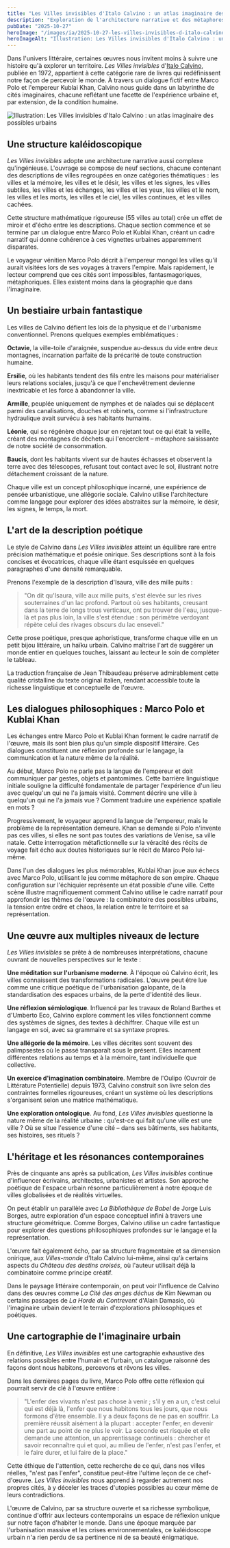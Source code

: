 ```yaml
---
title: "Les Villes invisibles d'Italo Calvino : un atlas imaginaire des possibles urbains"
description: "Exploration de l'architecture narrative et des métaphores urbaines dans Les Villes invisibles, chef-d'œuvre onirique où Calvino réinvente la relation entre l'hu"
pubDate: "2025-10-27"
heroImage: "/images/ia/2025-10-27-les-villes-invisibles-d-italo-calvino-un-atlas-imaginaire-de-1b806b-hero/2025-10-27-les-villes-invisibles-d-italo-calvino-un-atlas-imaginaire-de-1b806b-hero.png"
heroImageAlt: "Illustration: Les Villes invisibles d'Italo Calvino : un atlas imaginaire des possibles urbains"
---
```


Dans l'univers littéraire, certaines œuvres nous invitent moins à suivre une histoire qu'à explorer un territoire. *Les Villes invisibles* d'[Italo Calvino](https://fr.wikipedia.org/wiki/Italo_Calvino), publiée en 1972, appartient à cette catégorie rare de livres qui redéfinissent notre façon de percevoir le monde. À travers un dialogue fictif entre Marco Polo et l'empereur Kublai Khan, Calvino nous guide dans un labyrinthe de cités imaginaires, chacune reflétant une facette de l'expérience urbaine et, par extension, de la condition humaine.


<picture><source srcset="/images/ia/2025-10-27-les-villes-invisibles-d-italo-calvino-un-atlas-imaginaire-de-1b806b-inline/2025-10-27-les-villes-invisibles-d-italo-calvino-un-atlas-imaginaire-de-1b806b-inline.avif" type="image/avif" /><source srcset="/images/ia/2025-10-27-les-villes-invisibles-d-italo-calvino-un-atlas-imaginaire-de-1b806b-inline/2025-10-27-les-villes-invisibles-d-italo-calvino-un-atlas-imaginaire-de-1b806b-inline.webp" type="image/webp" /><img src="/images/ia/2025-10-27-les-villes-invisibles-d-italo-calvino-un-atlas-imaginaire-de-1b806b-inline/2025-10-27-les-villes-invisibles-d-italo-calvino-un-atlas-imaginaire-de-1b806b-inline.png" alt="Illustration: Les Villes invisibles d'Italo Calvino : un atlas imaginaire des possibles urbains" loading="lazy" decoding="async" /></picture>


## Une structure kaléidoscopique

*Les Villes invisibles* adopte une architecture narrative aussi complexe qu'ingénieuse. L'ouvrage se compose de neuf sections, chacune contenant des descriptions de villes regroupées en onze catégories thématiques : les villes et la mémoire, les villes et le désir, les villes et les signes, les villes subtiles, les villes et les échanges, les villes et les yeux, les villes et le nom, les villes et les morts, les villes et le ciel, les villes continues, et les villes cachées.

Cette structure mathématique rigoureuse (55 villes au total) crée un effet de miroir et d'écho entre les descriptions. Chaque section commence et se termine par un dialogue entre Marco Polo et Kublai Khan, créant un cadre narratif qui donne cohérence à ces vignettes urbaines apparemment disparates.

Le voyageur vénitien Marco Polo décrit à l'empereur mongol les villes qu'il aurait visitées lors de ses voyages à travers l'empire. Mais rapidement, le lecteur comprend que ces cités sont impossibles, fantasmagoriques, métaphoriques. Elles existent moins dans la géographie que dans l'imaginaire.

## Un bestiaire urbain fantastique

Les villes de Calvino défient les lois de la physique et de l'urbanisme conventionnel. Prenons quelques exemples emblématiques :

**Octavie**, la ville-toile d'araignée, suspendue au-dessus du vide entre deux montagnes, incarnation parfaite de la précarité de toute construction humaine.

**Ersilie**, où les habitants tendent des fils entre les maisons pour matérialiser leurs relations sociales, jusqu'à ce que l'enchevêtrement devienne inextricable et les force à abandonner la ville.

**Armille**, peuplée uniquement de nymphes et de naïades qui se déplacent parmi des canalisations, douches et robinets, comme si l'infrastructure hydraulique avait survécu à ses habitants humains.

**Léonie**, qui se régénère chaque jour en rejetant tout ce qui était la veille, créant des montagnes de déchets qui l'encerclent – métaphore saisissante de notre société de consommation.

**Baucis**, dont les habitants vivent sur de hautes échasses et observent la terre avec des télescopes, refusant tout contact avec le sol, illustrant notre détachement croissant de la nature.

Chaque ville est un concept philosophique incarné, une expérience de pensée urbanistique, une allégorie sociale. Calvino utilise l'architecture comme langage pour explorer des idées abstraites sur la mémoire, le désir, les signes, le temps, la mort.

## L'art de la description poétique

Le style de Calvino dans *Les Villes invisibles* atteint un équilibre rare entre précision mathématique et poésie onirique. Ses descriptions sont à la fois concises et évocatrices, chaque ville étant esquissée en quelques paragraphes d'une densité remarquable.

Prenons l'exemple de la description d'Isaura, ville des mille puits :

> "On dit qu'Isaura, ville aux mille puits, s'est élevée sur les rives souterraines d'un lac profond. Partout où ses habitants, creusant dans la terre de longs trous verticaux, ont pu trouver de l'eau, jusque-là et pas plus loin, la ville s'est étendue : son périmètre verdoyant répète celui des rivages obscurs du lac enseveli."

Cette prose poétique, presque aphoristique, transforme chaque ville en un petit bijou littéraire, un haïku urbain. Calvino maîtrise l'art de suggérer un monde entier en quelques touches, laissant au lecteur le soin de compléter le tableau.

La traduction française de Jean Thibaudeau préserve admirablement cette qualité cristalline du texte original italien, rendant accessible toute la richesse linguistique et conceptuelle de l'œuvre.

## Les dialogues philosophiques : Marco Polo et Kublai Khan

Les échanges entre Marco Polo et Kublai Khan forment le cadre narratif de l'œuvre, mais ils sont bien plus qu'un simple dispositif littéraire. Ces dialogues constituent une réflexion profonde sur le langage, la communication et la nature même de la réalité.

Au début, Marco Polo ne parle pas la langue de l'empereur et doit communiquer par gestes, objets et pantomimes. Cette barrière linguistique initiale souligne la difficulté fondamentale de partager l'expérience d'un lieu avec quelqu'un qui ne l'a jamais visité. Comment décrire une ville à quelqu'un qui ne l'a jamais vue ? Comment traduire une expérience spatiale en mots ?

Progressivement, le voyageur apprend la langue de l'empereur, mais le problème de la représentation demeure. Khan se demande si Polo n'invente pas ces villes, si elles ne sont pas toutes des variations de Venise, sa ville natale. Cette interrogation métafictionnelle sur la véracité des récits de voyage fait écho aux doutes historiques sur le récit de Marco Polo lui-même.

Dans l'un des dialogues les plus mémorables, Kublai Khan joue aux échecs avec Marco Polo, utilisant le jeu comme métaphore de son empire. Chaque configuration sur l'échiquier représente un état possible d'une ville. Cette scène illustre magnifiquement comment Calvino utilise le cadre narratif pour approfondir les thèmes de l'œuvre : la combinatoire des possibles urbains, la tension entre ordre et chaos, la relation entre le territoire et sa représentation.

## Une œuvre aux multiples niveaux de lecture

*Les Villes invisibles* se prête à de nombreuses interprétations, chacune ouvrant de nouvelles perspectives sur le texte :

**Une méditation sur l'urbanisme moderne**. À l'époque où Calvino écrit, les villes connaissent des transformations radicales. L'œuvre peut être lue comme une critique poétique de l'urbanisation galopante, de la standardisation des espaces urbains, de la perte d'identité des lieux.

**Une réflexion sémiologique**. Influencé par les travaux de Roland Barthes et d'Umberto Eco, Calvino explore comment les villes fonctionnent comme des systèmes de signes, des textes à déchiffrer. Chaque ville est un langage en soi, avec sa grammaire et sa syntaxe propres.

**Une allégorie de la mémoire**. Les villes décrites sont souvent des palimpsestes où le passé transparaît sous le présent. Elles incarnent différentes relations au temps et à la mémoire, tant individuelle que collective.

**Un exercice d'imagination combinatoire**. Membre de l'Oulipo (Ouvroir de Littérature Potentielle) depuis 1973, Calvino construit son livre selon des contraintes formelles rigoureuses, créant un système où les descriptions s'organisent selon une matrice mathématique.

**Une exploration ontologique**. Au fond, *Les Villes invisibles* questionne la nature même de la réalité urbaine : qu'est-ce qui fait qu'une ville est une ville ? Où se situe l'essence d'une cité – dans ses bâtiments, ses habitants, ses histoires, ses rituels ?

## L'héritage et les résonances contemporaines

Près de cinquante ans après sa publication, *Les Villes invisibles* continue d'influencer écrivains, architectes, urbanistes et artistes. Son approche poétique de l'espace urbain résonne particulièrement à notre époque de villes globalisées et de réalités virtuelles.

On peut établir un parallèle avec *La Bibliothèque de Babel* de Jorge Luis Borges, autre exploration d'un espace conceptuel infini à travers une structure géométrique. Comme Borges, Calvino utilise un cadre fantastique pour explorer des questions philosophiques profondes sur le langage et la représentation.

L'œuvre fait également écho, par sa structure fragmentaire et sa dimension onirique, aux *Villes-monde* d'Italo Calvino lui-même, ainsi qu'à certains aspects du *Château des destins croisés*, où l'auteur utilisait déjà la combinatoire comme principe créatif.

Dans le paysage littéraire contemporain, on peut voir l'influence de Calvino dans des œuvres comme *La Cité des anges déchus* de Kim Newman ou certains passages de *La Horde du Contrevent* d'Alain Damasio, où l'imaginaire urbain devient le terrain d'explorations philosophiques et poétiques.

## Une cartographie de l'imaginaire urbain

En définitive, *Les Villes invisibles* est une cartographie exhaustive des relations possibles entre l'humain et l'urbain, un catalogue raisonné des façons dont nous habitons, percevons et rêvons les villes.

Dans les dernières pages du livre, Marco Polo offre cette réflexion qui pourrait servir de clé à l'œuvre entière :

> "L'enfer des vivants n'est pas chose à venir ; s'il y en a un, c'est celui qui est déjà là, l'enfer que nous habitons tous les jours, que nous formons d'être ensemble. Il y a deux façons de ne pas en souffrir. La première réussit aisément à la plupart : accepter l'enfer, en devenir une part au point de ne plus le voir. La seconde est risquée et elle demande une attention, un apprentissage continuels : chercher et savoir reconnaître qui et quoi, au milieu de l'enfer, n'est pas l'enfer, et le faire durer, et lui faire de la place."

Cette éthique de l'attention, cette recherche de ce qui, dans nos villes réelles, "n'est pas l'enfer", constitue peut-être l'ultime leçon de ce chef-d'œuvre. *Les Villes invisibles* nous apprend à regarder autrement nos propres cités, à y déceler les traces d'utopies possibles au cœur même de leurs contradictions.

L'œuvre de Calvino, par sa structure ouverte et sa richesse symbolique, continue d'offrir aux lecteurs contemporains un espace de réflexion unique sur notre façon d'habiter le monde. Dans une époque marquée par l'urbanisation massive et les crises environnementales, ce kaléidoscope urbain n'a rien perdu de sa pertinence ni de sa beauté énigmatique.